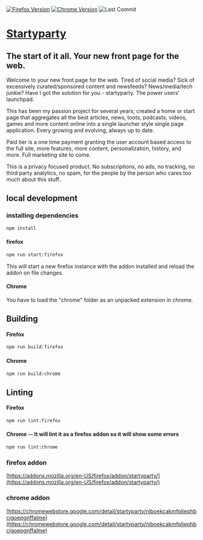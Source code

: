 [![Firefox Version](https://img.shields.io/badge/dynamic/json?url=https%3A%2F%2Fraw.githubusercontent.com%2Farbitrarily%2Fstartpage-addons%2Fmaster%2Ffirefox%2Fmanifest.json&query=%24.version&logo=firefox&label=Firefox%20Version)](https://addons.mozilla.org/en-US/firefox/addon/startyparty/)
[![Chrome Version](https://img.shields.io/badge/dynamic/json?url=https%3A%2F%2Fraw.githubusercontent.com%2Farbitrarily%2Fstartpage-addons%2Fmaster%2Fchrome%2Fmanifest.json&query=%24.version&logo=googlechrome&label=Chrome%20Version)](https://chromewebstore.google.com/detail/startyparty/niboekcakmfpliephbcjgoepgnffalme)
![Last Commit](https://img.shields.io/github/last-commit/arbitrarily/startpage-addons?display_timestamp=committer)
  
# [Startyparty](https://startyparty.dev/)

## The start of it all. Your new front page for the web.

Welcome to your new front page for the web. Tired of social media? Sick of excessively curated/sponsored content and newsfeeds? News/media/tech junkie? Have I got the solution for you - startyparty. The power users' launchpad.

This has been my passion project for several years; created a home or start page that aggregates all the best articles, news, toots, podcasts, videos, games and more content online into a single launcher style single page application. Every growing and evolving, always up to date.

Paid tier is a one time payment granting the user account based access to the full site, more features, more content, personalization, history, and more. Full marketing site to come.

This is a privacy focused product. No subscriptions, no ads, no tracking, no third party analytics, no spam, for the people by the person who cares too much about this stuff..

## local development

### installing dependencies

```bash
npm install
```

#### firefox

```bash
npm run start:firefox
```

This will start a new firefox instance with the addon installed and reload the addon on file changes.

#### Chrome

You have to load the "chrome" folder as an unpacked extension in chrome.

## Building

#### Firefox

```bash
npm run build:firefox
```

#### Chrome

```bash
npm run build:chrome
```

## Linting

#### Firefox

```bash
npm run lint:firefox
```

#### Chrome -- It will lint it as a firefox addon so it will show some errors

```bash
npm run lint:chrome
```


### firefox addon
[https://addons.mozilla.org/en-US/firefox/addon/startyparty/](https://addons.mozilla.org/en-US/firefox/addon/startyparty/)

### chrome addon
[https://chromewebstore.google.com/detail/startyparty/niboekcakmfpliephbcjgoepgnffalme](https://chromewebstore.google.com/detail/startyparty/niboekcakmfpliephbcjgoepgnffalme)
